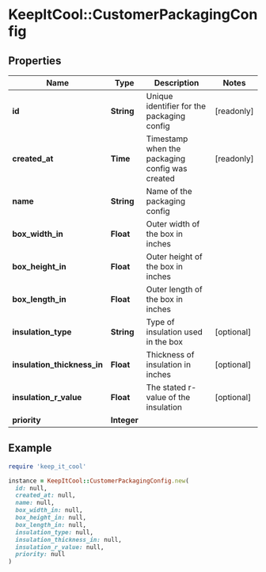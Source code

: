 # KeepItCool::CustomerPackagingConfig

## Properties

| Name | Type | Description | Notes |
| ---- | ---- | ----------- | ----- |
| **id** | **String** | Unique identifier for the packaging config | [readonly] |
| **created_at** | **Time** | Timestamp when the packaging config was created | [readonly] |
| **name** | **String** | Name of the packaging config |  |
| **box_width_in** | **Float** | Outer width of the box in inches |  |
| **box_height_in** | **Float** | Outer height of the box in inches |  |
| **box_length_in** | **Float** | Outer length of the box in inches |  |
| **insulation_type** | **String** | Type of insulation used in the box | [optional] |
| **insulation_thickness_in** | **Float** | Thickness of insulation in inches | [optional] |
| **insulation_r_value** | **Float** | The stated r-value of the insulation | [optional] |
| **priority** | **Integer** |  |  |

## Example

```ruby
require 'keep_it_cool'

instance = KeepItCool::CustomerPackagingConfig.new(
  id: null,
  created_at: null,
  name: null,
  box_width_in: null,
  box_height_in: null,
  box_length_in: null,
  insulation_type: null,
  insulation_thickness_in: null,
  insulation_r_value: null,
  priority: null
)
```

